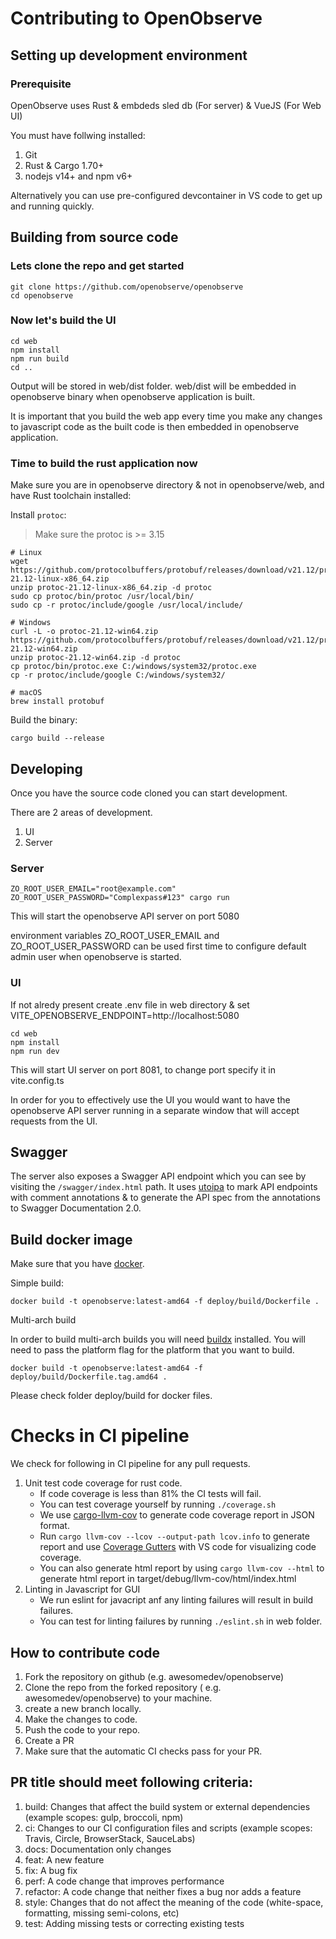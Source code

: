 # Contributing to OpenObserve

## Setting up development environment

### Prerequisite

OpenObserve uses Rust & embdeds sled db (For server) & VueJS (For Web UI)

You must have follwing installed:
1. Git
2. Rust & Cargo 1.70+
3. nodejs v14+ and npm v6+

Alternatively you can use pre-configured devcontainer in VS code to get up and running quickly.

## Building from source code

### Lets clone the repo and get started

```shell
git clone https://github.com/openobserve/openobserve
cd openobserve
```

### Now let's build the UI

```shell
cd web
npm install
npm run build
cd ..
```

Output will be stored in web/dist folder. web/dist will be embedded in openobserve binary when openobserve application is built.

It is important that you build the web app every time you make any changes to javascript code as the built code is then embedded in openobserve application.

### Time to build the rust application now

Make sure you are in openobserve directory & not in openobserve/web, and have
Rust toolchain installed:

Install `protoc`:

> Make sure the protoc is >= 3.15

```
# Linux
wget https://github.com/protocolbuffers/protobuf/releases/download/v21.12/protoc-21.12-linux-x86_64.zip
unzip protoc-21.12-linux-x86_64.zip -d protoc
sudo cp protoc/bin/protoc /usr/local/bin/
sudo cp -r protoc/include/google /usr/local/include/

# Windows
curl -L -o protoc-21.12-win64.zip https://github.com/protocolbuffers/protobuf/releases/download/v21.12/protoc-21.12-win64.zip
unzip protoc-21.12-win64.zip -d protoc
cp protoc/bin/protoc.exe C:/windows/system32/protoc.exe
cp -r protoc/include/google C:/windows/system32/

# macOS
brew install protobuf
```

Build the binary:

```shell
cargo build --release
```

## Developing

Once you have the source code cloned you can start development.

There are 2 areas of development.

1. UI
1. Server

### Server

```shell
ZO_ROOT_USER_EMAIL="root@example.com" ZO_ROOT_USER_PASSWORD="Complexpass#123" cargo run
```

This will start the openobserve API server on port 5080

environment variables ZO_ROOT_USER_EMAIL and ZO_ROOT_USER_PASSWORD can be used first time to configure default admin user when openobserve is started.

### UI

If not alredy present create .env file in web directory & set VITE_OPENOBSERVE_ENDPOINT=http://localhost:5080

```shell
cd web
npm install
npm run dev
```

This will start UI server on port 8081, to change port specify it in vite.config.ts

In order for you to effectively use the UI you would want to have the openobserve API server running in a separate window that will accept requests from the UI.

## Swagger

The server also exposes a Swagger API endpoint which you can see by visiting the `/swagger/index.html` path. It uses [utoipa](https://github.com/juhaku/utoipa) to mark API endpoints with comment annotations & to generate the API spec from the annotations to Swagger Documentation 2.0.

## Build docker image

Make sure that you have [docker](https://docs.docker.com/get-docker/).

Simple build:

```shell
docker build -t openobserve:latest-amd64 -f deploy/build/Dockerfile .
```

Multi-arch build

In order to build multi-arch builds you will need [buildx](https://docs.docker.com/buildx/working-with-buildx/) installed. You will need to pass the platform flag for the platform that you want to build.

```shell
docker build -t openobserve:latest-amd64 -f deploy/build/Dockerfile.tag.amd64 .
```

Please check folder deploy/build for docker files.

# Checks in CI pipeline

We check for following in CI pipeline for any pull requests.

1. Unit test code coverage for rust code.
   - If code coverage is less than 81% the CI tests will fail.
   - You can test coverage yourself by running `./coverage.sh`
   - We use [cargo-llvm-cov](https://github.com/taiki-e/cargo-llvm-cov) to generate code coverage report in JSON format.
   - Run `cargo llvm-cov --lcov --output-path lcov.info` to generate report and use [Coverage Gutters](https://marketplace.visualstudio.com/items?itemName=ryanluker.vscode-coverage-gutters) with VS code for visualizing code coverage.
   - You can also generate html report by using `cargo llvm-cov --html` to generate html report in target/debug/llvm-cov/html/index.html
1. Linting in Javascript for GUI
   - We run eslint for javacript anf any linting failures will result in build failures.
   - You can test for linting failures by running `./eslint.sh` in web folder.

## How to contribute code

1. Fork the repository on github (e.g. awesomedev/openobserve)
1. Clone the repo from the forked repository ( e.g. awesomedev/openobserve) to your machine.
1. create a new branch locally.
1. Make the changes to code.
1. Push the code to your repo.
1. Create a PR
1. Make sure that the automatic CI checks pass for your PR.

## PR title should meet following criteria:

1. build: Changes that affect the build system or external dependencies (example scopes: gulp, broccoli, npm)
1. ci: Changes to our CI configuration files and scripts (example scopes: Travis, Circle, BrowserStack, SauceLabs)
1. docs: Documentation only changes
1. feat: A new feature
1. fix: A bug fix
1. perf: A code change that improves performance
1. refactor: A code change that neither fixes a bug nor adds a feature
1. style: Changes that do not affect the meaning of the code (white-space, formatting, missing semi-colons, etc)
1. test: Adding missing tests or correcting existing tests
